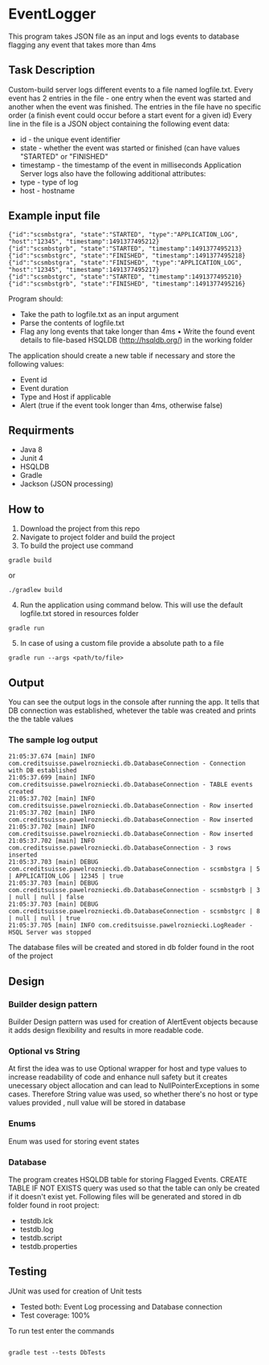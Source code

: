 # EventLogger
This program takes JSON file as an input and logs events to database flagging any event that takes more than 4ms 

## Task Description 
Custom-build server logs different events to a file named logfile.txt. Every event has 2 entries in the file - one
entry when the event was started and another when the event was finished. The entries in the file have no specific
order (a finish event could occur before a start event for a given id)
Every line in the file is a JSON object containing the following event data: 
* id - the unique event identifier
* state - whether the event was started or finished (can have values "STARTED" or "FINISHED"
* timestamp - the timestamp of the event in milliseconds
Application Server logs also have the following additional attributes:
* type - type of log
* host - hostname

## Example input file

```
{"id":"scsmbstgra", "state":"STARTED", "type":"APPLICATION_LOG", "host":"12345", "timestamp":1491377495212}
{"id":"scsmbstgrb", "state":"STARTED", "timestamp":1491377495213}
{"id":"scsmbstgrc", "state":"FINISHED", "timestamp":1491377495218}
{"id":"scsmbstgra", "state":"FINISHED", "type":"APPLICATION_LOG", "host":"12345", "timestamp":1491377495217}
{"id":"scsmbstgrc", "state":"STARTED", "timestamp":1491377495210}
{"id":"scsmbstgrb", "state":"FINISHED", "timestamp":1491377495216}
```

Program should:

* Take the path to logfile.txt as an input argument
* Parse the contents of logfile.txt
* Flag any long events that take longer than 4ms • Write the found event details to file-based HSQLDB (http://hsqldb.org/) in the working folder

The application should create a new table if necessary and store the following values:
*  Event id
* Event duration
* Type and Host if applicable
* Alert (true if the event took longer than 4ms, otherwise false)

## Requirments 
- Java 8
- Junit 4
- HSQLDB
- Gradle
- Jackson (JSON processing) 


## How to

1. Download the project from this repo
2. Navigate to project folder and build the project
3. To build the project use command
```
gradle build
```
or
```
./gradlew build
```
4. Run the application using command below. This will use the default logfile.txt stored in resources folder
```
gradle run
```

5. In case of using a custom file provide a absolute path to a file 
```
gradle run --args <path/to/file> 
```

## Output 

You can see the output logs in the console after running the app.  It tells that DB connection was established, whetever the table was created and  prints the the table values

### The sample log output

```
21:05:37.674 [main] INFO com.creditsuisse.pawelrozniecki.db.DatabaseConnection - Connection with DB established
21:05:37.699 [main] INFO com.creditsuisse.pawelrozniecki.db.DatabaseConnection - TABLE events created
21:05:37.702 [main] INFO com.creditsuisse.pawelrozniecki.db.DatabaseConnection - Row inserted
21:05:37.702 [main] INFO com.creditsuisse.pawelrozniecki.db.DatabaseConnection - Row inserted
21:05:37.702 [main] INFO com.creditsuisse.pawelrozniecki.db.DatabaseConnection - Row inserted
21:05:37.702 [main] INFO com.creditsuisse.pawelrozniecki.db.DatabaseConnection - 3 rows inserted
21:05:37.703 [main] DEBUG com.creditsuisse.pawelrozniecki.db.DatabaseConnection - scsmbstgra | 5 | APPLICATION_LOG | 12345 | true
21:05:37.703 [main] DEBUG com.creditsuisse.pawelrozniecki.db.DatabaseConnection - scsmbstgrb | 3 | null | null | false
21:05:37.703 [main] DEBUG com.creditsuisse.pawelrozniecki.db.DatabaseConnection - scsmbstgrc | 8 | null | null | true
21:05:37.705 [main] INFO com.creditsuisse.pawelrozniecki.LogReader - HSQL Server was stopped
```

The database files will be created and stored in db folder found in the root of the project



## Design

### Builder design pattern 
Builder Design pattern was used for creation of AlertEvent objects because it adds design flexibility and results in more readable code.

### Optional vs String 
At first the idea was to use Optional wrapper for host and type values to increase readability of code and enhance null safety but it creates unecessary object allocation and can lead to NullPointerExceptions in some cases. Therefore String value was used, so whether there's no host or type values provided , null value will be stored in database

### Enums
Enum was used for storing event states

### Database

The program creates HSQLDB table for storing Flagged Events. CREATE TABLE IF NOT EXISTS query was used so that the table can only be created if it doesn't exist yet. Following files will be generated and stored in db folder found in root project: 
- testdb.lck
- testdb.log
- testdb.script
- testdb.properties 


## Testing

JUnit was used for creation of Unit tests

- Tested both: Event Log processing and Database connection
- Test coverage: 100%

To run test enter the commands 
``` gradle test --tests LogTests
```
```
gradle test --tests DbTests
```
